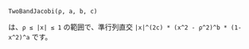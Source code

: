 ```
TwoBandJacobi(ρ, a, b, c)
```

は、`ρ ≤ |x| ≤ 1` の範囲で、準行列直交 `|x|^(2c) * (x^2 - ρ^2)^b * (1-x^2)^a` です。

